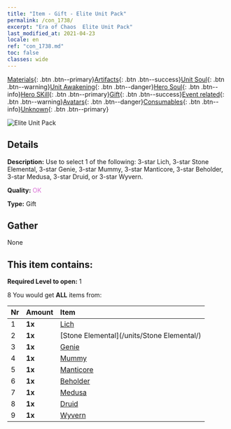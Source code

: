 ```yaml
---
title: "Item - Gift - Elite Unit Pack"
permalink: /con_1738/
excerpt: "Era of Chaos  Elite Unit Pack"
last_modified_at: 2021-04-23
locale: en
ref: "con_1738.md"
toc: false
classes: wide
---
```

 [Materials](/Items/){: .btn .btn--primary}[Artifacts](/Items/Artifacts/){: .btn .btn--success}[Unit Soul](/Items/UnitSoul/){: .btn .btn--warning}[Unit Awakening](/Items/UnitAwakening/){: .btn .btn--danger}[Hero Soul](/Items/HeroSoul/){: .btn .btn--info}[Hero SKill](/Items/HeroSkill/){: .btn .btn--primary}[Gift](/Items/Gift/){: .btn .btn--success}[Event related](/Items/Events/){: .btn .btn--warning}[Avatars](/Items/Avatars/){: .btn .btn--danger}[Consumables](/Items/Consumables/){: .btn .btn--info}[Unknown](/Items/Unknown/){: .btn .btn--primary}

 ![Elite Unit Pack](/images/t/i_907054.png)

## Details
 **Description:** Use to select 1 of the following: 3-star Lich, 3-star Stone Elemental, 3-star Genie, 3-star Mummy, 3-star Manticore, 3-star Beholder, 3-star Medusa, 3-star Druid, or 3-star Wyvern.

 **Quality:** <span style="color: #DA70D6">OK</span>

 **Type:** Gift

## Gather

  None

## This item contains:

 **Required Level to open:** 1

 8 You would get **ALL** items  from:

  | Nr | Amount |     Item    |
  |:---|:-------|:------------|
  | 1 |  **1x** | [Lich](/units/Lich/) |  | 
  | 2 |  **1x** | [Stone Elemental](/units/Stone Elemental/) |  | 
  | 3 |  **1x** | [Genie](/units/Genie/) |  | 
  | 4 |  **1x** | [Mummy](/units/Mummy/) |  | 
  | 5 |  **1x** | [Manticore](/units/Manticore/) |  | 
  | 6 |  **1x** | [Beholder](/units/Beholder/) |  | 
  | 7 |  **1x** | [Medusa](/units/Medusa/) |  | 
  | 8 |  **1x** | [Druid](/units/Druid/) |  | 
  | 9 |  **1x** | [Wyvern](/units/Wyvern/) |  | 
